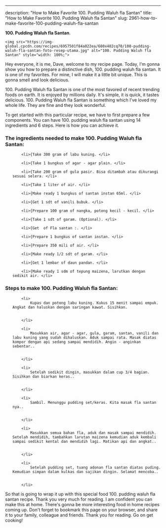 ---
description: "How to Make Favorite 100. Pudding Waluh fla Santan"
title: "How to Make Favorite 100. Pudding Waluh fla Santan"
slug: 2961-how-to-make-favorite-100-pudding-waluh-fla-santan

<p>
	<strong>100. Pudding Waluh fla Santan</strong>. 
	
</p>
<p>
	
	<img src="https://img-global.cpcdn.com/recipes/6957501f84a022ea/680x482cq70/100-pudding-waluh-fla-santan-foto-resep-utama.jpg" alt="100. Pudding Waluh fla Santan" style="width: 100%;">
	
	
</p>
<p>
	Hey everyone, it is me, Dave, welcome to my recipe page. Today, I'm gonna show you how to prepare a distinctive dish, 100. pudding waluh fla santan. It is one of my favorites. For mine, I will make it a little bit unique. This is gonna smell and look delicious.
</p>
	
<p>
	100. Pudding Waluh fla Santan is one of the most favored of recent trending foods on earth. It is enjoyed by millions daily. It's simple, it is quick, it tastes delicious. 100. Pudding Waluh fla Santan is something which I've loved my whole life. They are fine and they look wonderful.
</p>
<p>
	
</p>

<p>
To get started with this particular recipe, we have to first prepare a few components. You can have 100. pudding waluh fla santan using 14 ingredients and 6 steps. Here is how you can achieve it.
</p>

<h3>The ingredients needed to make 100. Pudding Waluh fla Santan:</h3>

<ol>
	
		<li>{Take 300 gram of labu kuning. </li>
	
		<li>{Take 1 bungkus of agar - agar plain. </li>
	
		<li>{Take 200 gram of gula pasir. Bisa ditambah atau dikurangi sesuai selera. </li>
	
		<li>{Take 1 liter of air. </li>
	
		<li>{Make ready 1 bungkus of santan instan 65ml. </li>
	
		<li>{Get 1 sdt of vanili bubuk. </li>
	
		<li>{Prepare 100 gram of nangka, potong kecil - kecil. </li>
	
		<li>{Take 1 sdt of garam. (Optional). </li>
	
		<li>{Get  of Fla santan :. </li>
	
		<li>{Prepare 1 bungkus of santan instan. </li>
	
		<li>{Prepare 350 mili of air. </li>
	
		<li>{Make ready 1/2 sdt of garam. </li>
	
		<li>{Get 1 lembar of daun pandan. </li>
	
		<li>{Make ready 1 sdm of tepung maizena, larutkan dengan sedikit air. </li>
	
</ol>
<p>
	
</p>

<h3>Steps to make 100. Pudding Waluh fla Santan:</h3>

<ol>
	
		<li>
			Kupas dan potong labu kuning. Kukus 15 menit sampai empuk. Angkat dan haluskan dengan saringan kawat. Sisihkan.
			
			
		</li>
	
		<li>
			Masukkan air, agar - agar, gula, garam, santan, vanili dan labu kuning yang sudah dihaluskan. Aduk sampai rata. Masak diatas kompor dengan api sedang sampai mendidih. Angin - anginkan sebentar..
			
			
		</li>
	
		<li>
			Setelah sedikit dingin, masukkan dalam cup 3/4 bagian. Sisihkan dan biarkan keras..
			
			
		</li>
	
		<li>
			Sambil. Menunggu pudding set/keras. Kita masak fla santan nya..
			
			
		</li>
	
		<li>
			Masukkan semua bahan fla, aduk dan masak sampai mendidih. Setelah mendidih, tambahkan larutan maizena kemudian aduk kembali sampai sedikit kental dan mendidih lagi. Matikan api dan angkat..
			
			
		</li>
	
		<li>
			Setelah pudding set, tuang adonan fla santan diatas puding. Kemudian simpan dalam kulkas dan sajikan dingin. Selamat mencoba..
			
			
		</li>
	
</ol>

<p>
	
</p>

<p>
	So that is going to wrap it up with this special food 100. pudding waluh fla santan recipe. Thank you very much for reading. I am confident you can make this at home. There's gonna be more interesting food in home recipes coming up. Don't forget to bookmark this page on your browser, and share it to your family, colleague and friends. Thank you for reading. Go on get cooking!
</p>
